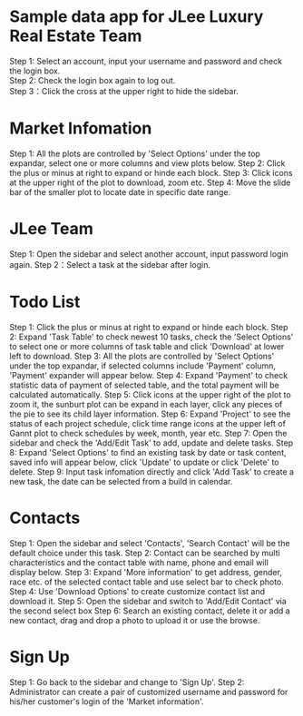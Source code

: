# Sample data app for JLee Luxury Real Estate Team    

Step 1: Select an account, input your username and password and check the login box.  
Step 2: Check the login box again to log out.  
Step 3：Click the cross at the upper right to hide the sidebar.   

# Market Infomation
Step 1: All the plots are controlled by 'Select Options' under the top expandar, select one or more columns and view plots below.
Step 2: Click the plus or minus at right to expand or hinde each block.
Step 3: Click icons at the upper right of the plot to download, zoom etc.
Step 4: Move the slide bar of the smaller plot to locate date in specific date range.

# JLee Team
Step 1: Open the sidebar and select another account, input password login again. 
Step 2：Select a task at the sidebar after login.
  # Todo List 
  Step 1: Click the plus or minus at right to expand or hinde each block.
  Step 2: Expand 'Task Table' to check newest 10 tasks, check the 'Select Options' to select one or more columns of task table and click 'Download' at lower left to download. 
  Step 3: All the plots are controlled by 'Select Options' under the top expandar, if selected columns include 'Payment' column, 'Payment' expander will appear below.
  Step 4: Expand 'Payment' to check statistic data of payment of selected table, and the total payment will be calculated automatically.
  Step 5: Click icons at the upper right of the plot to zoom it, the sunburt plot can be expand in each layer, click any pieces of the pie to see its child layer information. 
  Step 6: Expand 'Project' to see the status of each project schedule, click time range icons at the upper left of Gannt plot to check schedules by week, month, year etc.
  Step 7: Open the sidebar and check the 'Add/Edit Task' to add, update and delete tasks. 
  Step 8: Expand 'Select Options' to find an existing task by date or task content, saved info will appear below, click 'Update' to update or click 'Delete' to delete.
  Step 9: Input task infomation directly and click 'Add Task' to create a new task, the date can be selected from a build in calendar.
  # Contacts
  Step 1: Open the sidebar and select 'Contacts', 'Search Contact' will be the default choice under this task.
  Step 2: Contact can be searched by multi characteristics and the contact table with name, phone and email will display below.
  Step 3: Expand 'More information' to get address, gender, race etc. of the selected contact table and use select bar to check photo.
  Step 4: Use 'Download Options' to create customize contact list and download it.
  Step 5: Open the sidebar and switch to 'Add/Edit Contact' via the second select box
  Step 6: Search an existing contact, delete it or add a new contact, drag and drop a photo to upload it or use the browse.
  # Sign Up
  Step 1: Go back to the sidebar and change to 'Sign Up'.
  Step 2: Administrator can create a pair of customized username and password for his/her customer's login of the 'Market information'.
  
  
  
  

